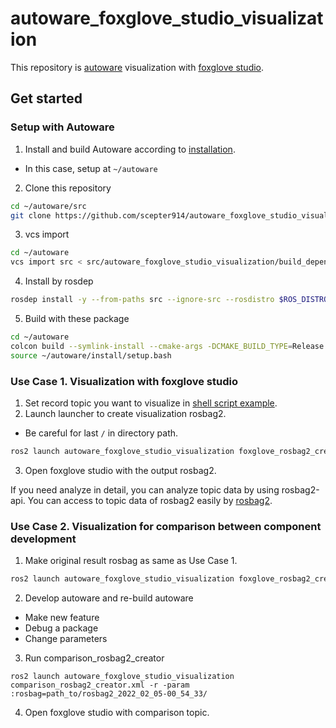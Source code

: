 # autoware_foxglove_studio_visualization

This repository is [autoware](https://github.com/autowarefoundation/autoware) visualization with [foxglove studio](https://github.com/foxglove/studio).

## Get started
### Setup with Autoware

1. Install and build Autoware according to [installation](https://autowarefoundation.github.io/autoware-documentation/main/installation/autoware/source-installation/).
  - In this case, setup at `~/autoware`
2. Clone this repository

```sh
cd ~/autoware/src
git clone https://github.com/scepter914/autoware_foxglove_studio_visualization.git
```

3. vcs import

```sh
cd ~/autoware
vcs import src < src/autoware_foxglove_studio_visualization/build_depends.repos
```

4. Install by rosdep

```sh
rosdep install -y --from-paths src --ignore-src --rosdistro $ROS_DISTRO
```

5. Build with these package

```sh
cd ~/autoware
colcon build --symlink-install --cmake-args -DCMAKE_BUILD_TYPE=Release
source ~/autoware/install/setup.bash
```

### Use Case 1. Visualization with foxglove studio

1. Set record topic you want to visualize in [shell script example](/scripts/record_visualization_topic.sh).
2. Launch launcher to create visualization rosbag2.
  - Be careful for last `/` in directory path.

```sh
ros2 launch autoware_foxglove_studio_visualization foxglove_rosbag2_creator.xml -r -param :rosbag=path_to/rosbag2_2022_02_05-00_54_33/
```

3. Open foxglove studio with the output rosbag2.

If you need analyze in detail, you can analyze topic data by using rosbag2-api.
You can access to topic data of rosbag2 easily by [rosbag2](https://github.com/scepter914/rosbag2-loader-py).

### Use Case 2. Visualization for comparison between component development

1. Make original result rosbag as same as Use Case 1.

```sh
ros2 launch autoware_foxglove_studio_visualization foxglove_rosbag2_creator.xml -r -param :rosbag=path_to/rosbag2_2022_02_05-00_54_33/
```

2. Develop autoware and re-build autoware
  - Make new feature
  - Debug a package
  - Change parameters
3. Run comparison_rosbag2_creator

```
ros2 launch autoware_foxglove_studio_visualization comparison_rosbag2_creator.xml -r -param :rosbag=path_to/rosbag2_2022_02_05-00_54_33/
```

4. Open foxglove studio with comparison topic.
